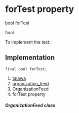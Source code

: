 
<div>

# forTest property

</div>


[bool](https://api.flutter.dev/flutter/dart-core/bool-class.html)
forTest


final




To implement the test.



## Implementation

``` language-dart
final bool forTest;
```







1.  [talawa](../../index.html)
2.  [organization_feed](../../views_after_auth_screens_feed_organization_feed/)
3.  [OrganizationFeed](../../views_after_auth_screens_feed_organization_feed/OrganizationFeed-class.html)
4.  forTest property

##### OrganizationFeed class







